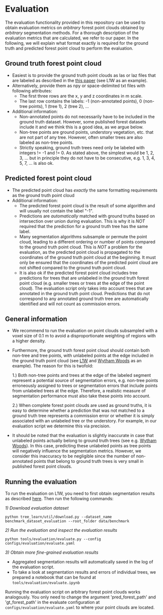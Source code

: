 # Evaluation
The evaluation functionality provided in this repository can be used to obtain evaluation metrics on *arbitrary* forest point clouds obtained by *arbitrary* segmentation methods. For a thorough description of the evaluation metrics that are calculated, we refer to our paper. In the following, we will explain what format exactly is required for the ground truth and predicted forest point cloud to perform the evaluation.

## Ground truth forest point cloud
* Easiest is to provide the ground truth point clouds as las or laz files that are labeled as described in the [this paper](https://doi.org/10.48550/arXiv.2309.01279) (see L1W as an example).
* Alternatively, provide them as npy or space-delimited txt files with following attributes:
    * The first three rows are the x, y and z coordinates in m scale.
    * The last row contains the labels: -1 (non-annotated points), 0 (non-tree points), 1 (tree 1), 2 (tree 2), ...
* Additional information:
    * Non-annotated points do not necessarily have to be included in the ground truth dataset. However, some published forest datasets include it and we think this is a good idea, as we argue below.
    * Non-tree points are ground points, understory vegetation, etc. that are not part of any tree. However, often smaller trees are also labeled as non-tree points.
    * Strictly speaking, ground truth trees need only be labeled with integers != -1 and != 0. As stated above, the simplest would be 1, 2, 3, ... but in principle they do not have to be consecutive, e.g. 1, 3, 4, 5, 7, ... is also ok.

## Predicted forest point cloud
* The predicted point cloud has *exactly* the same formatting requirements as the ground truth point cloud
* Additional information:
    * The predicted forest point cloud is the result of some algorithm and will usually not contain the label "-1".
    * Predictions are *automatically* matched with ground truths based on intersection over union during evaluation. This is why it is *NOT* required that the prediction for a ground truth tree has the same label.
    * Many segmentation algorithms subsample or permute the point cloud, leading to a different ordering or number of points compared to the ground truth point cloud. This is *NOT* a problem for the evaluation, as the predicted point cloud is propagated to the coordinates of the ground truth point cloud at the beginning. It must only be ensured that the coordinates of the predicted point cloud are not shifted compared to the ground truth point cloud. 
    * It is also ok if the predicted forest point cloud includes tree predictions for trees that are unlabeled in the ground truth forest point cloud (e.g. smaller trees or trees at the edge of the point cloud). The evaluation script only takes into account trees that are annotated in the ground truth point cloud. Predictions that do not correspond to any annotated ground truth tree are automatically identified and will not count as commission errors.

## General information
* We recommend to run the evaluation on point clouds subsampled with a voxel size of 0.1 m to avoid a disproportionate weighting of regions with a higher density. 
* Furthermore, the ground truth forest point cloud should contain both non-tree and tree points, with unlabeled points at the edge included in the ground truth point cloud (see [L1W](https://data.goettingen-research-online.de/dataset.xhtml?persistentId=doi:10.25625/VPMPID&version=DRAFT) and [Wytham Woods](https://data.goettingen-research-online.de/dataset.xhtml?persistentId=doi:10.25625/QUTUWU) as an example). The reason for this is twofold:

    1.) Both non-tree points and trees at the edge of the labeled segment represent a potential source of segmentation errors, e.g. non-tree points erroneously assigned to trees or segmentation errors that include points from unlabeled trees at the edge. Therefore, a realistic measure of segmentation performance must also take these points into account.

    2.) When complete forest point clouds are used as ground truths, it is easy to determine whether a prediction that was not matched to a ground truth tree represents a commission error or whether it is simply associated with an unlabeled tree or the understory. For example, in our evaluation script we determine this via precision.
* It should be noted that the evaluation is slightly inaccurate in case that unlabeled points actually belong to ground truth trees (see e.g. [Wytham Woods](https://data.goettingen-research-online.de/dataset.xhtml?persistentId=doi:10.25625/QUTUWU)). In this case, predicting these unlabeled points as tree points will negatively influence the segmentation metrics. However, we consider this inaccuracy to be negligible since the number of non-annotated points that belong to ground truth trees is very small in published forest point clouds. 



## Running the evaluation
To run the evaluation on L1W, you need to first obtain segmentation results as described [here](segmentation_pipeline.md). Then run the following commands:

*1\) Download evaluation dataset*
```
python tree_learn/util/download.py --dataset_name benchmark_dataset_evaluation --root_folder data/benchmark
```

*2\) Run the evaluation and inspect the evaluation results*
```
python tools/evaluation/evaluate.py --config configs/evaluation/evaluate.yaml
```

*3) Obtain more fine-grained evaluation results*
* Aggregated segmentation results will automatically saved in the log of the evaluation script.
* To take a look at segmentation results and errors of individual trees, we prepared a notebook that can be found at ``tools/evaluation/evaluate.ipynb``

Running the evaluation script on arbitrary forest point clouds works analogously. You only need to change the argument 'pred_forest_path' and 'gt_forest_path' in the evaluate configuration at ``configs/evaluation/evaluate.yaml`` to where your point clouds are located.
